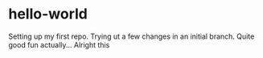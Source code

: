 # hello-world
Setting up my first repo.
Trying ut a few changes in an initial branch.
Quite good fun actually...
Alright this
